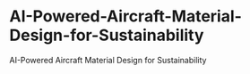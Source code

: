# AI-Powered-Aircraft-Material-Design-for-Sustainability
AI-Powered Aircraft Material Design for Sustainability
